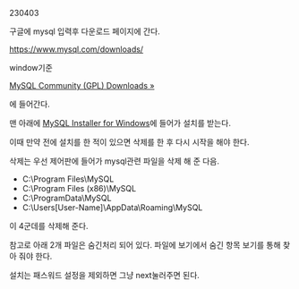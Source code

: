 230403

구글에 mysql 입력후 다운로드 페이지에 간다. 

https://www.mysql.com/downloads/



window기준

[MySQL Community (GPL) Downloads »](https://dev.mysql.com/downloads/)

에 들어간다. 

맨 아래에 [MySQL Installer for Windows](https://dev.mysql.com/downloads/windows/)에 들어가 설치를 받는다. 



이때 만약 전에 설치를 한 적이 있으면 삭제를 한 후 다시 시작을 해야 한다. 

삭제는 우선 제어판에 들어가 mysql관련 파일을 삭제 해 준 다음. 

- C:\Program Files\MySQL
- C:\Program Files (x86)\MySQL
- C:\ProgramData\MySQL
- C:\Users[User-Name]\AppData\Roaming\MySQL

이 4군데를 삭제해 준다. 

참고로 아래 2개 파일은 숨긴처리 되어 있다. 파일에 보기에서 숨긴 항목 보기를 통해 찾아 줘야 한다. 



설치는 패스워드 설정을 제외하면 그냥 next눌러주면 된다. 

